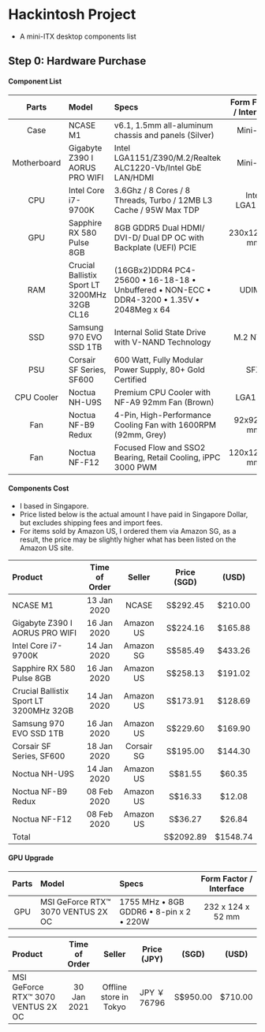 # Hackintosh Project

-   A mini-ITX desktop components list

## Step 0: Hardware Purchase

#### Component List

|    Parts    | Model                                        | Specs                                                                                       | Form Factor / Interface |
| :---------: | :------------------------------------------- | :------------------------------------------------------------------------------------------ | :---------------------: |
|    Case     | NCASE M1                                     | v6.1, 1.5mm all-aluminum chassis and panels (Silver)                                        |        Mini-ITX         |
| Motherboard | Gigabyte Z390 I AORUS PRO WIFI               | Intel LGA1151/Z390/M.2/Realtek ALC1220-Vb/Intel GbE LAN/HDMI                                |        Mini-ITX         |
|     CPU     | Intel Core i7-9700K                          | 3.6Ghz / 8 Cores / 8 Threads, Turbo / 12MB L3 Cache / 95W Max TDP                           |      Intel LGA1151      |
|     GPU     | Sapphire RX 580 Pulse 8GB                    | 8GB GDDR5 Dual HDMI/ DVI-D/ Dual DP OC with Backplate (UEFI) PCIE                           |      230x125x40 mm      |
|     RAM     | Crucial Ballistix Sport LT 3200MHz 32GB CL16 | (16GBx2)DDR4 PC4-25600 • 16-18-18 • Unbuffered • NON-ECC • DDR4-3200 • 1.35V • 2048Meg x 64 |          UDIMM          |
|     SSD     | Samsung 970 EVO SSD 1TB                      | Internal Solid State Drive with V-NAND Technology                                           |        M.2 NVMe         |
|     PSU     | Corsair SF Series, SF600                     | 600 Watt, Fully Modular Power Supply, 80+ Gold Certified                                    |           SFX           |
| CPU Cooler  | Noctua NH-U9S                                | Premium CPU Cooler with NF-A9 92mm Fan (Brown)                                              |         LGA115X         |
|     Fan     | Noctua NF-B9 Redux                           | 4-Pin, High-Performance Cooling Fan with 1600RPM (92mm, Grey)                               |       92x92x25 mm       |
|     Fan     | Noctua NF-F12                                | Focused Flow and SSO2 Bearing, Retail Cooling, iPPC 3000 PWM                                |      120x120x25 mm      |

#### Components Cost

-   I based in Singapore.
-   Price listed below is the actual amount I have paid in Singapore Dollar, but excludes shipping fees and import fees.
-   For items sold by Amazon US, I ordered them via Amazon SG, as a result, the price may be slightly higher what has been listed on the Amazon US site.

| Product                                 | Time of Order |   Seller   | Price (SGD) |  (USD)   |
| :-------------------------------------- | :-----------: | :--------: | :---------: | :------: |
| NCASE M1                                |  13 Jan 2020  |   NCASE    |  S$292.45   | $210.00  |
| Gigabyte Z390 I AORUS PRO WIFI          |  16 Jan 2020  | Amazon US  |  S$224.16   | $165.88  |
| Intel Core i7-9700K                     |  14 Jan 2020  | Amazon SG  |  S$585.49   | $433.26  |
| Sapphire RX 580 Pulse 8GB               |  16 Jan 2020  | Amazon US  |  S$258.13   | $191.02  |
| Crucial Ballistix Sport LT 3200MHz 32GB |  14 Jan 2020  | Amazon US  |  S$173.91   | $128.69  |
| Samsung 970 EVO SSD 1TB                 |  16 Jan 2020  | Amazon US  |  S$229.60   | $169.90  |
| Corsair SF Series, SF600                |  18 Jan 2020  | Corsair SG |  S$195.00   | $144.30  |
| Noctua NH-U9S                           |  14 Jan 2020  | Amazon US  |   S$81.55   |  $60.35  |
| Noctua NF-B9 Redux                      |  08 Feb 2020  | Amazon US  |   S$16.33   |  $12.08  |
| Noctua NF-F12                           |  08 Feb 2020  | Amazon US  |   S$36.27   |  $26.84  |
| Total                                   |               |            |  S$2092.89  | $1548.74 |

#### GPU Upgrade

| Parts | Model                              | Specs                                   | Form Factor / Interface |
| :---: | :--------------------------------- | :-------------------------------------- | :---------------------: |
|  GPU  | MSI GeForce RTX™ 3070 VENTUS 2X OC | 1755 MHz • 8GB GDDR6 • 8-pin x 2 • 220W |    232 x 124 x 52 mm    |

| Product                            | Time of Order |         Seller         | Price (JPY)  |  (SGD)   |  (USD)  |
| :--------------------------------- | :-----------: | :--------------------: | :----------: | :------: | :-----: |
| MSI GeForce RTX™ 3070 VENTUS 2X OC |  30 Jan 2021  | Offline store in Tokyo | JPY ￥ 76796 | S$950.00 | $710.00 |
